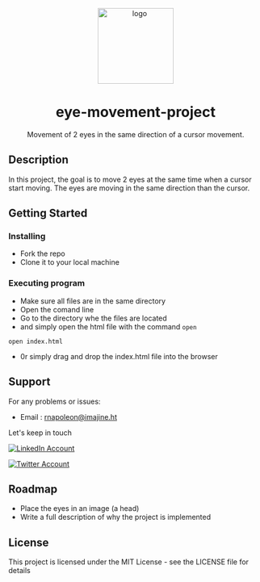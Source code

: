 <p align="center"><img width="150" src="https://res.cloudinary.com/napo05/image/upload/c_scale,w_150/v1635291180/SocialMediaLogo/eyelogo_cljbgm.png" alt="logo"></p>
<h1 align="center">
eye-movement-project
</h1>
<p align="center">Movement of 2 eyes in the same direction of a cursor movement.<p>

## Description

In this project, the goal is to move 2 eyes at the same time when a cursor start moving. The eyes are moving in the same direction than the cursor.

## Getting Started

### Installing

* Fork the repo
* Clone it to your local machine

### Executing program
  
* Make sure all files are in the same directory
* Open the comand line 
* Go to the directory whe the files are located
* and simply open the html file with the command `open` 
```
open index.html
``` 
* 0r simply drag and drop the index.html file into the browser

## Support

For any problems or issues:
* Email : <rnapoleon@imajine.ht>

Let's keep in touch

[![LinkedIn Account](https://res.cloudinary.com/napo05/image/upload/c_scale,w_40/v1635287719/SocialMediaLogo/NicePng_linkedin-images-png_9192440_w8rfwf.png)](https://www.linkedin.com/in/rodolpho-richard-napoleon-30337113/)

[![Twitter Account](https://res.cloudinary.com/napo05/image/upload/c_scale,w_40/v1635289001/SocialMediaLogo/NicePng_metlife-logo-png_9274906_xn6ecf.png)](https://twitter.com/papinapo)

## Roadmap

* Place the eyes in an image (a head)
* Write a full description of why the project is implemented

## License

This project is licensed under the MIT License - see the LICENSE file for details
